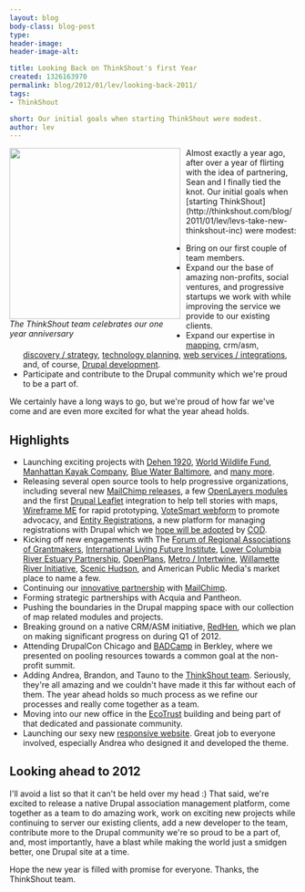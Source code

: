 ```yaml
---
layout: blog
body-class: blog-post
type:
header-image:
header-image-alt:

title: Looking Back on ThinkShout's first Year
created: 1326163970
permalink: blog/2012/01/lev/looking-back-2011/
tags:
- ThinkShout

short: Our initial goals when starting ThinkShout were modest.
author: lev
---
```

<div style="font-style:italic; float:left; margin: 0 10px 10px 0; width: 300px;"><img src="http://thinkshout.com/sites/default/files/images/inline/ts_team.jpg" style="width: 300px;" /><br/>The ThinkShout team celebrates our one year anniversary</div>
Almost exactly a year ago, after over a year of flirting with the idea of partnering, Sean and I finally tied the knot. Our initial goals when [starting ThinkShout](http://thinkshout.com/blog/2011/01/lev/levs-take-new-thinkshout-inc) were modest:

* Bring on our first couple of team members.
* Expand our the base of amazing non-profits, social ventures, and progressive startups we work with while improving the service we provide to our existing clients.
* Expand our expertise in [mapping](http://thinkshout.com/expertise#Web-based%20Mapping), crm/asm, [discovery / strategy](http://thinkshout.com/expertise#), [technology planning](http://thinkshout.com/expertise#Technology%20Planning), [web services / integrations](http://thinkshout.com/expertise#Web%20Services%20and%20Integrations), and, of course, [Drupal development](http://thinkshout.com/expertise#Drupal%20Development).
* Participate and contribute to the Drupal community which we're proud to be a part of.

We certainly have a long ways to go, but we're proud of how far we've come and are even more excited for what the year ahead holds.

## Highlights

* Launching exciting projects with [Dehen 1920](http://dehen1920.com), [World Wildlife Fund](http://thinkshout.com/portfolio/world-wildlife-fund-fisheries-database), [Manhattan Kayak Company](http://manhattankayak.com/), [Blue Water Baltimore](http://bacteria.bluewaterbaltimore.org/), and [many more](http://thinkshout.com/portfolio).
* Releasing several open source tools to help progressive organizations, including several new [MailChimp releases](http://drupal.org/project/mailchimp), a few [OpenLayers modules](http://drupal.org/project/modules?filters=tid%3A65%20drupal_core%3A103%20bs_project_sandbox%3A0&solrsort=sis_project_release_usage%20desc&text=openlayers) and the first [Drupal Leaflet](http://drupal.org/project/leaflet) integration to help tell stories with maps, [Wireframe ME](http://drupal.org/project/wireframe_me) for rapid prototyping, [VoteSmart webform](http://drupal.org/project/vs_webform) to promote advocacy, and [Entity Registrations](http://drupal.org/project/registration), a new platform for managing registrations with Drupal which we [hope will be adopted](http://usecod.com/news/2012/cod-2012-update-new-co-maintainer-drupal-7-acquia) by [COD](http://drupal.org/project/cod).
* Kicking off new engagements with The [Forum of Regional Associations of Grantmakers](http://www.givingforum.org/), [International Living Future Institute](http://living-future.org/), [Lower Columbia River Estuary Partnership](http://www.lcrep.org/), [OpenPlans](http://openplans.org), [Metro / Intertwine](http://theintertwine.org/), [Willamette River Initiative](http://willametteriverinitiative.org/), [Scenic Hudson](http://www.scenichudson.org/), and American Public Media's market place to name a few.
* Continuing our [innovative partnership](http://thinkshout.com/blog/2011/06/lev/mailchimp-20-anatomy-drupal-module-rewrite) with [MailChimp](http://mailchimp.com).
* Forming strategic partnerships with Acquia and Pantheon.
* Pushing the boundaries in the Drupal mapping space with our collection of map related modules and projects.
* Breaking ground on a native CRM/ASM initiative, [RedHen](http://redhencrm.com), which we plan on making significant progress on during Q1 of 2012.
* Attending DrupalCon Chicago and [BADCamp](http://2011.badcamp.net/) in Berkley, where we presented on pooling resources towards a common goal at the non-profit summit.
* Adding Andrea, Brandon, and Tauno to the [ThinkShout team](http://thinkshout.com/team). Seriously, they're all amazing and we couldn't have made it this far without each of them. The year ahead holds so much process as we refine our processes and really come together as a team.
* Moving into our new office in the [EcoTrust](http://www.ecotrust.org/) building and being part of that dedicated and passionate community.
* Launching our sexy new [responsive website](http://thinkshout.com). Great job to everyone involved, especially Andrea who designed it and developed the theme.

## Looking ahead to 2012

I'll avoid a list so that it can't be held over my head :) That said, we're excited to release a native Drupal association management platform, come together as a team to do amazing work, work on exciting new projects while continuing to server our existing clients, add a new developer to the team, contribute more to the Drupal community we're so proud to be a part of, and, most importantly, have a blast while making the world just a smidgen better, one Drupal site at a time.

Hope the new year is filled with promise for everyone. Thanks, the ThinkShout team.

